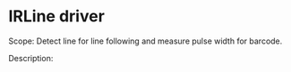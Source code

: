 # IRLine driver

Scope: Detect line for line following and measure pulse width for barcode.

Description: 